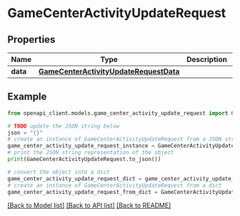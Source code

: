 # GameCenterActivityUpdateRequest


## Properties

Name | Type | Description | Notes
------------ | ------------- | ------------- | -------------
**data** | [**GameCenterActivityUpdateRequestData**](GameCenterActivityUpdateRequestData.md) |  | 

## Example

```python
from openapi_client.models.game_center_activity_update_request import GameCenterActivityUpdateRequest

# TODO update the JSON string below
json = "{}"
# create an instance of GameCenterActivityUpdateRequest from a JSON string
game_center_activity_update_request_instance = GameCenterActivityUpdateRequest.from_json(json)
# print the JSON string representation of the object
print(GameCenterActivityUpdateRequest.to_json())

# convert the object into a dict
game_center_activity_update_request_dict = game_center_activity_update_request_instance.to_dict()
# create an instance of GameCenterActivityUpdateRequest from a dict
game_center_activity_update_request_from_dict = GameCenterActivityUpdateRequest.from_dict(game_center_activity_update_request_dict)
```
[[Back to Model list]](../README.md#documentation-for-models) [[Back to API list]](../README.md#documentation-for-api-endpoints) [[Back to README]](../README.md)


